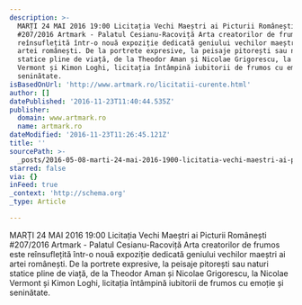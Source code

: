 ```yaml
---
description: >-
  MARȚI 24 MAI 2016 19:00 Licitația Vechi Maeștri ai Picturii Românești
  #207/2016 Artmark - Palatul Cesianu-Racoviță Arta creatorilor de frumos este
  reînsuflețită într-o nouă expoziție dedicată geniului vechilor maeștri ai
  artei românești. De la portrete expresive, la peisaje pitorești sau naturi
  statice pline de viață, de la Theodor Aman și Nicolae Grigorescu, la Nicolae
  Vermont și Kimon Loghi, licitația întâmpină iubitorii de frumos cu emoție și
  seninătate.
isBasedOnUrl: 'http://www.artmark.ro/licitatii-curente.html'
author: []
datePublished: '2016-11-23T11:40:44.535Z'
publisher:
  domain: www.artmark.ro
  name: artmark.ro
dateModified: '2016-11-23T11:26:45.121Z'
title: ''
sourcePath: >-
  _posts/2016-05-08-marti-24-mai-2016-1900-licitatia-vechi-maestri-ai-picturii.md
starred: false
via: {}
inFeed: true
_context: 'http://schema.org'
_type: Article

---
```

MARȚI 24 MAI 2016 19:00 Licitația Vechi Maeștri ai Picturii Românești \#207/2016 Artmark - Palatul Cesianu-Racoviță Arta creatorilor de frumos este reînsuflețită într-o nouă expoziție dedicată geniului vechilor maeștri ai artei românești. De la portrete expresive, la peisaje pitorești sau naturi statice pline de viață, de la Theodor Aman și Nicolae Grigorescu, la Nicolae Vermont și Kimon Loghi, licitația întâmpină iubitorii de frumos cu emoție și seninătate.